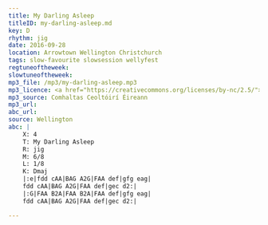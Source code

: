```yaml
---
title: My Darling Asleep
titleID: my-darling-asleep.md
key: D
rhythm: jig
date: 2016-09-28
location: Arrowtown Wellington Christchurch
tags: slow-favourite slowsession wellyfest
regtuneoftheweek:
slowtuneoftheweek:
mp3_file: /mp3/my-darling-asleep.mp3
mp3_licence: <a href="https://creativecommons.org/licenses/by-nc/2.5/">CC-BY-NC-2.5</a>
mp3_source: Comhaltas Ceoltóirí Éireann
mp3_url:
abc_url:
source: Wellington
abc: |
    X: 4
    T: My Darling Asleep
    R: jig
    M: 6/8
    L: 1/8
    K: Dmaj
    |:e|fdd cAA|BAG A2G|FAA def|gfg eag|
    fdd cAA|BAG A2G|FAA def|gec d2:|
    |:G|FAA B2A|FAA B2A|FAA def|gfg eag|
    fdd cAA|BAG A2G|FAA def|gec d2:|

---
```

